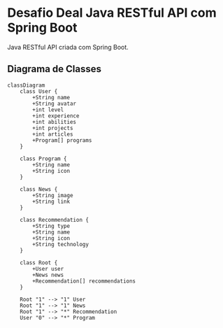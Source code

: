 # Desafio Deal Java RESTful API com Spring Boot
Java RESTful API criada com Spring Boot.

## Diagrama de Classes

```mermaid
classDiagram
    class User {
        +String name
        +String avatar
        +int level
        +int experience
        +int abilities
        +int projects
        +int articles
        +Program[] programs
    }

    class Program {
        +String name
        +String icon
    }

    class News {
        +String image
        +String link
    }

    class Recommendation {
        +String type
        +String name
        +String icon
        +String technology
    }

    class Root {
        +User user
        +News news
        +Recommendation[] recommendations
    }

    Root "1" --> "1" User
    Root "1" --> "1" News
    Root "1" --> "*" Recommendation
    User "0" --> "*" Program
``` 
